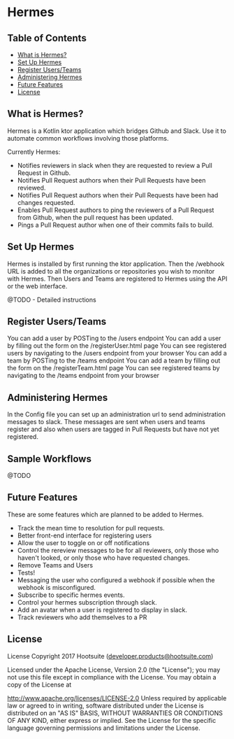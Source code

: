 # Hermes

## Table of Contents ##
* [What is Hermes?](#TOC-WhatIsHermes)
* [Set Up Hermes](#TOC-Setup)
* [Register Users/Teams](#TOC-Register)
* [Administering Hermes](#TOC-Administration)
* [Future Features](#TOC-Future)
* [License](#TOC-License)

## <a name="TOC-WhatIsHermes"></a>What is Hermes? ##

Hermes is a Kotlin ktor application which bridges Github and Slack. Use it to automate common workflows involving those platforms.

Currently Hermes:
* Notifies reviewers in slack when they are requested to review a Pull Request in Github.
* Notifies Pull Request authors when their Pull Requests have been reviewed.
* Notifies Pull Request authors when their Pull Requests have been had changes requested.
* Enables Pull Request authors to ping the reviewers of a Pull Request from Github, when the pull request has been updated.
* Pings a Pull Request author when one of their commits fails to build. 

## <a name="TOC-Setup"></a>Set Up Hermes ##

Hermes is installed by first running the ktor application. Then the /webhook URL is added to all the organizations or repositories you wish to monitor with Hermes. Then Users and Teams are registered to Hermes using the API or the web interface.

@TODO - Detailed instructions

## <a name="TOC-Register"></a>Register Users/Teams ##

You can add a user by POSTing to the /users endpoint
You can add a user by filling out the form on the /registerUser.html page
You can see registered users by navigating to the /users endpoint from your browser
You can add a team by POSTing to the /teams endpoint
You can add a team by filling out the form on the /registerTeam.html page
You can see registered teams by navigating to the /teams endpoint from your browser

## <a name="TOC-Administration"></a>Administering Hermes ##

In the Config file you can set up an administration url to send administration messages to slack. These messages are sent when users and teams register and also when users are tagged in Pull Requests but have not yet registered.

## <a name="TOC-Samples"></a> Sample Workflows

@TODO

## <a name="TOC-Future"></a>Future Features ##

These are some features which are planned to be added to Hermes.
* Track the mean time to resolution for pull requests.
* Better front-end interface for registering users
* Allow the user to toggle on or off notifications
* Control the rereview messages to be for all reviewers, only those who haven't looked, or only those who have requested changes.
* Remove Teams and Users
* Tests!
* Messaging the user who configured a webhook if possible when the webhook is misconfigured.
* Subscribe to specific hermes events.
* Control your hermes subscription through slack.
* Add an avatar when a user is registered to display in slack.
* Track reviewers who add themselves to a PR

## <a name="TOC-Future"></a>License ##

License
Copyright 2017 Hootsuite (developer.products@hootsuite.com)

Licensed under the Apache License, Version 2.0 (the "License"); you may not use this file except in compliance with the License. You may obtain a copy of the License at

http://www.apache.org/licenses/LICENSE-2.0
Unless required by applicable law or agreed to in writing, software distributed under the License is distributed on an "AS IS" BASIS, WITHOUT WARRANTIES OR CONDITIONS OF ANY KIND, either express or implied. See the License for the specific language governing permissions and limitations under the License.
